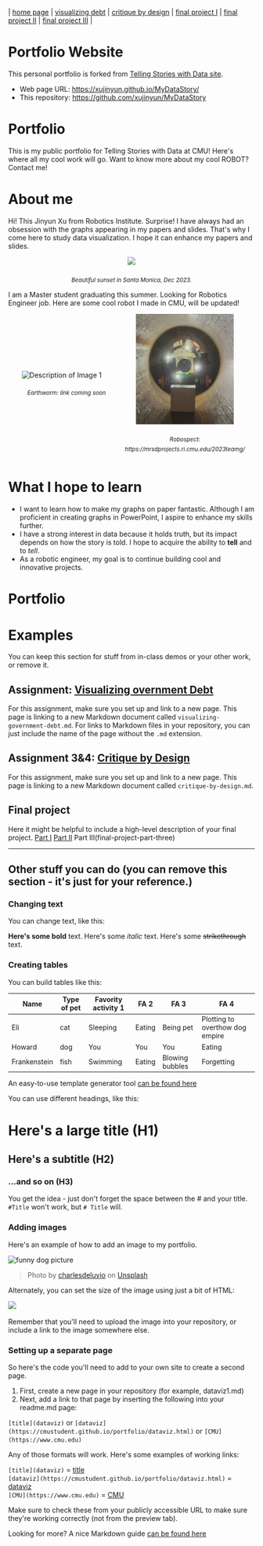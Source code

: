 | [home page](https://xujinyun.github.io/MyDataStory/) | [visualizing debt](visualizing-government-debt) | [critique by design](critique-by-design) | [final project I](final-project-part-one) | [final project II](final-project-part-two) | [final project III](final-project-part-three) |

# Portfolio Website
This personal portfolio is forked from [Telling Stories with Data site](https://github.com/cmustudent/tswd-portfolio-templates/).  
- Web page URL: https://xujinyun.github.io/MyDataStory/
- This repository: https://github.com/xujinyun/MyDataStory

# Portfolio
This is my public portfolio for Telling Stories with Data at CMU!  Here's where all my cool work will go. Want to know more about my cool ROBOT? Contact me!
# About me
Hi! This Jinyun Xu from Robotics Institute. Surprise! I have always had an obsession with the graphs appearing in my papers and slides. That's why I come here to study data visualization. I hope it can enhance my papers and slides.

<p align="center">
  <img src="MeinSantaMonica.jpg" width="400"/>
</p>

<p align="center">
  <em><sub>Beautiful sunset in Santa Monica, Dec 2023.</sub></em>
</p>

I am a Master student graduating this summer. Looking for Robotics Engineer job. Here are some cool robot I made in CMU, will be updated!
<div align="center">
  <div style="display:flex; justify-content: center; align-items: center; margin-right: 20px;">
    <div style="flex: 1; text-align: center;">
       <img src="earthworm.png" alt="Description of Image 1" width="300" style="margin-right: 20px;">
      <p><em><sub>Earthworm: link coming soon</sub></em></p>
    </div>
    <div style="flex: 1; text-align: center;">
        <img src="robospect.jpg" alt="Description of Image 2" width="200">
      <p><em><sub> Robospect: https://mrsdprojects.ri.cmu.edu/2023teamg/ </sub></em></p>
    </div>
  </div>
</div>


# What I hope to learn
- I want to learn how to make my graphs on paper fantastic. Although I am proficient in creating graphs in PowerPoint, I aspire to enhance my skills further.
- I have a strong interest in data because it holds truth, but its impact depends on how the story is told. I hope to acquire the ability to **tell** and to *tell*.
- As a robotic engineer, my goal is to continue building cool and innovative projects.

# Portfolio

# Examples
You can keep this section for stuff from in-class demos or your other work, or remove it. 

## Assignment: [Visualizing overnment Debt](visualizing-government-debt)
For this assignment, make sure you set up and link to a new page.  This page is linking to a new Markdown document called `visualizing-government-debt.md`.  For links to Markdown files in your repository, you can just include the name of the page without the `.md` extension. 

## Assignment 3&4: [Critique by Design](critique-by-design)
For this assignment, make sure you set up and link to a new page.  This page is linking to a new Markdown document called `critique-by-design.md`.  

## Final project
Here it might be helpful to include a high-level description of your final project. 
[Part I](final-project-part-one)
[Part II](final-project-part-two)
Part III(final-project-part-three)

---
## Other stuff you can do (you can remove this section - it's just for your reference.)

### Changing text

You can change text, like this: 

**Here's some bold** text.  Here's some *italic* text. Here's some ~~strikethrough~~ text. 

### Creating tables

You can build tables like this: 

| Name         | Type of pet | Favority activity 1 | FA 2   | FA 3            | FA 4                                |
|--------------|-------------|---------------------|--------|-----------------|-------------------------------------|
| Eli          | cat         | Sleeping            | Eating | Being pet       | Plotting to overthow dog empire     |
| Howard       | dog         | You                 | You    | You             | Eating                              |
| Frankenstein | fish        | Swimming            | Eating | Blowing bubbles | Forgetting                          |

An easy-to-use template generator tool [can be found here](https://www.tablesgenerator.com/markdown_tables)

You can use different headings, like this: 

# Here's a large title (H1)
## Here's a subtitle (H2)
### ...and so on (H3)
You get the idea - just don't forget the space between the # and your title.  `#Title` won't work, but `# Title` will. 

### Adding images

Here's an example of how to add an image to my portfolio.  

![funny dog picture](funny-dog-unsplash.jpg)
> Photo by <a href="https://unsplash.com/pt-br/@charlesdeluvio?utm_source=unsplash&utm_medium=referral&utm_content=creditCopyText">charlesdeluvio</a> on <a href="https://unsplash.com/photos/K4mSJ7kc0As?utm_source=unsplash&utm_medium=referral&utm_content=creditCopyText">Unsplash</a>
  

Alternately, you can set the size of the image using just a bit of HTML: 

<img src="funny-dog-unsplash.jpg" width="200"/>

Remember that you'll need to upload the image into your repository, or include a link to the image somewhere else.  

### Setting up a separate page

So here's the code you'll need to add to your own site to create a second page. 

1. First, create a new page in your repository (for example, dataviz1.md)
2. Next, add a link to that page by inserting the following into your readme.md page:

`[title](dataviz)` or `[dataviz](https://cmustudent.github.io/portfolio/dataviz.html)` or `[CMU](https://www.cmu.edu)`

Any of those formats will work. Here's some examples of working links: 

`[title](dataviz)` = [title](dataviz)  
`[dataviz](https://cmustudent.github.io/portfolio/dataviz.html)` = [dataviz](https://cmustudent.github.io/portfolio/dataviz.html)  
`[CMU](https://www.cmu.edu)` = [CMU](https://www.cmu.edu)   

Make sure to check these from your publicly accessible URL to make sure they're working correctly (not from the preview tab). 

Looking for more?  A nice Markdown guide [can be found here](https://www.markdownguide.org/cheat-sheet/)

